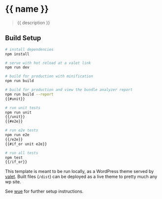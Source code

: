 # {{ name }}

> {{ description }}

## Build Setup

``` bash
# install dependencies
npm install

# serve with hot reload at a valet link
npm run dev

# build for production with minification
npm run build

# build for production and view the bundle analyzer report
npm run build --report
{{#unit}}

# run unit tests
npm run unit
{{/unit}}
{{#e2e}}

# run e2e tests
npm run e2e
{{/e2e}}
{{#if_or unit e2e}}

# run all tests
npm test
{{/if_or}}
```

This template is meant to be run locally, as a WordPress theme served by [valet](https://laravel.com/docs/5.5/valet). Built files (`/dist`) can be deployed as a live theme to pretty much any wp site.

See [wue](https://github.com/n-kort/wue) for further setup instructions.
